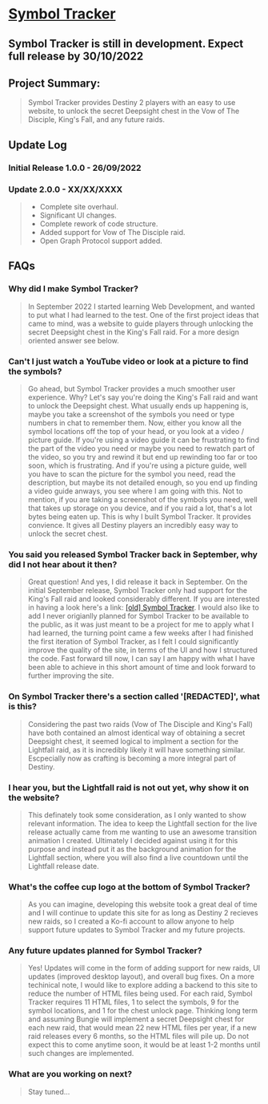 # [Symbol Tracker](https://symboltracker.net)

## Symbol Tracker is still in development. Expect full release by 30/10/2022

## Project Summary:

>Symbol Tracker provides Destiny 2 players with an easy to use website, to unlock the secret Deepsight chest in the Vow of The Disciple, King's Fall, and any future raids.

## Update Log

### Initial Release 1.0.0 - 26/09/2022

### Update 2.0.0 - XX/XX/XXXX
> * Complete site overhaul.
> * Significant UI changes.
> * Complete rework of code structure.
> * Added support for Vow of The Disciple raid.
> * Open Graph Protocol support added.

## FAQs

### Why did I make Symbol Tracker?
> In September 2022 I started learning Web Development, and wanted to put what I had learned to the test. 
> One of the first project ideas that came to mind, was a website to guide players through unlocking the 
> secret Deepsight chest in the King's Fall raid. For a more design oriented answer see below.

### Can't I just watch a YouTube video or look at a picture to find the symbols?
> Go ahead, but Symbol Tracker provides a much smoother user experience. Why? Let's say you're doing the King's Fall raid and want to unlock the Deepsight chest.
What usually ends up happening is, maybe you take a screenshot of the symbols you need or type numbers in chat to remember them. Now, either you know all the 
symbol locations off the top of your head, or you look at a video / picture guide. If you're using a video guide it can be frustrating to find the part of the video you need or maybe you need to rewatch part of the video, so you try and rewind it but end up rewinding too far or too soon, which is frustrating. And if you're using
a picture guide, well you have to scan the picture for the symbol you need, read the description, but maybe its not detailed enough, so you end up finding a video 
guide anways, you see where I am going with this. Not to mention, if you are taking a screenshot of the symbols you need, well that takes up storage on you device,
and if you raid a lot, that's a lot bytes being eaten up. This is why I built Symbol Tracker. It provides convience. It gives all Destiny players an incredibly easy way to unlock the secret chest.

### You said you released Symbol Tracker back in September, why did I not hear about it then?
> Great question! And yes, I did release it back in September. On the initial September release, Symbol Tracker only had support for the King's Fall raid and looked
> considerably different. If you are interested in having a look here's a link: [[old] Symbol Tracker](https://astral-lab.github.io/Symbol-Tracker-V1/).
> I would also like to add I never origianlly planned for Symbol Tracker to be available to the public, as it was just meant to be a project for me to apply what I
> had learned, the turning point came a few weeks after I had finished the first iteration of Symbol Tracker, as I felt I could significantly improve the quality of 
> the site, in terms of the UI and how I structured the code. Fast forward till now, I can say I am happy with what I have been able to
> achieve in this short amount of time and look forward to further improving the site. 

### On Symbol Tracker there's a section called '[REDACTED]', what is this?
> Considering the past two raids (Vow of The Disciple and King's Fall) have both contained an almost identical way of obtaining a secret Deepsight chest,
> it seemed logical to implment a section for the Lightfall raid, as it is incredibly likely it will have something similar. Escpecially now as crafting is becoming a 
> more integral part of Destiny.

### I hear you, but the Lightfall raid is not out yet, why show it on the website?
> This definately took some consideration, as I only wanted to show relevant information. The idea to keep the Lightfall section for the live release actually came 
> from me wanting to use an awesome transition animation I created. Ultimately I decided against using it for this purpose and instead put it as the background
> animation for the Lightfall section, where you will also find a live countdown until the Lightfall release date.
 
 ### What's the coffee cup logo at the bottom of Symbol Tracker?
 > As you can imagine, developing this website took a great deal of time and I will continue to update this site for as long as Destiny 2 recieves new raids, so I 
 > created a Ko-fi account to allow anyone to help support future updates to Symbol Tracker and my future projects.

 ### Any future updates planned for Symbol Tracker?
 > Yes! Updates will come in the form of adding support for new raids, UI updates (improved desktop layout), and overall bug fixes.
 > On a more techinical note, I would like to explore adding a backend to this site to reduce the number of HTML files being used.
 > For each raid, Symbol Tracker requires 11 HTML files, 1 to select the symbols, 9 for the symbol locations, and 1 for the chest unlock page. 
 > Thinking long term and assuming Bungie will implement a secret Deepsight chest for each new raid, that would mean 22 new HTML files per year, 
 > if a new raid releases every 6 months, so the HTML files will pile up. Do not expect this to come anytime soon, it would be at least 1-2 months until such changes 
 > are implemented.

### What are you working on next?
> Stay tuned...
